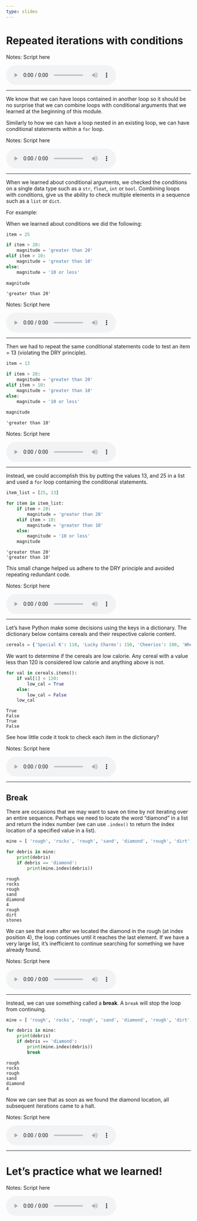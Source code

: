 ```yaml
---
type: slides
---
```


# Repeated iterations with conditions

Notes: Script here

<html>

<audio controls >

<source src="/placeholder_audio.mp3" />

</audio>

</html>

---

We know that we can have loops contained in another loop so it should be
no surprise that we can combine loops with conditional arguments that we
learned at the beginning of this module.

Similarly to how we can have a loop nested in an existing loop, we can
have conditional statements within a `for` loop.

Notes: Script here

<html>

<audio controls >

<source src="/placeholder_audio.mp3" />

</audio>

</html>

---

When we learned about conditional arguments, we checked the conditions
on a single data type such as a `str`, `float`, `int` or `bool`.
Combining loops with conditions, give us the ability to check multiple
elements in a sequence such as a `list` or `dict`.

For example:

When we learned about conditions we did the following:

``` python
item = 25 

if item > 20:
    magnitude = 'greater than 20'
elif item > 10:
    magnitude = 'greater than 10'
else:
    magnitude = '10 or less'
 
magnitude
```

```out
'greater than 20'
```

Notes: Script here

<html>

<audio controls >

<source src="/placeholder_audio.mp3" />

</audio>

</html>

---

Then we had to repeat the same conditional statements code to test an
item = 13 (violating the DRY principle).

``` python
item = 13 

if item > 20:
    magnitude = 'greater than 20'
elif item > 10:
    magnitude = 'greater than 10'
else:
    magnitude = '10 or less'
 
magnitude
```

```out
'greater than 10'
```

Notes: Script here

<html>

<audio controls >

<source src="/placeholder_audio.mp3" />

</audio>

</html>

---

Instead, we could accomplish this by putting the values 13, and 25 in a
list and used a `for` loop containing the conditional statements.

``` python
item_list = [25, 13]

for item in item_list:
    if item > 20:
        magnitude = 'greater than 20'
    elif item > 10:
        magnitude = 'greater than 10'
    else:
        magnitude = '10 or less'
    magnitude
```

```out
'greater than 20'
'greater than 10'
```

This small change helped us adhere to the DRY principle and avoided
repeating redundant code.

Notes: Script here

<html>

<audio controls >

<source src="/placeholder_audio.mp3" />

</audio>

</html>

---

Let’s have Python make some decisions using the keys in a dictionary.
The dictionary below contains cereals and their respective calorie
content.

``` python
cereals = {'Special K': 110, 'Lucky Charms': 150, 'Cheerios': 100, 'Wheaties': 120}
```

We want to determine if the cereals are low calorie. Any cereal with a
value less than 120 is considered low calorie and anything above is not.

``` python
for val in cereals.items():
    if val[1] < 120: 
        low_cal = True
    else: 
        low_cal = False
    low_cal
```

```out
True
False
True
False
```

See how little code it took to check each item in the dictionary?

Notes: Script here

<html>

<audio controls >

<source src="/placeholder_audio.mp3" />

</audio>

</html>

---

## Break

There are occasions that we may want to save on time by not iterating
over an entire sequence. Perhaps we need to locate the word “diamond” in
a list and return the index number (we can use `.index()` to return the
index location of a specified value in a list).

``` python
mine = [ 'rough', 'rocks', 'rough', 'sand', 'diamond', 'rough', 'dirt', 'stones']

for debris in mine: 
    print(debris)
    if debris == 'diamond':
        print(mine.index(debris))
```

```out
rough
rocks
rough
sand
diamond
4
rough
dirt
stones
```

We can see that even after we located the diamond in the rough (at index
position 4), the loop continues until it reaches the last element. If we
have a very large list, it’s inefficient to continue searching for
something we have already found.

Notes: Script here

<html>

<audio controls >

<source src="/placeholder_audio.mp3" />

</audio>

</html>

---

Instead, we can use something called a **break**. A `break` will stop
the loop from continuing.

``` python
mine = [ 'rough', 'rocks', 'rough', 'sand', 'diamond', 'rough', 'dirt', 'stones']

for debris in mine: 
    print(debris)
    if debris == 'diamond':
        print(mine.index(debris))
        break
```

```out
rough
rocks
rough
sand
diamond
4
```

Now we can see that as soon as we found the diamond location, all
subsequent iterations came to a halt.

Notes: Script here

<html>

<audio controls >

<source src="/placeholder_audio.mp3" />

</audio>

</html>

---

# Let’s practice what we learned\!

Notes: Script here

<html>

<audio controls >

<source src="/placeholder_audio.mp3" />
